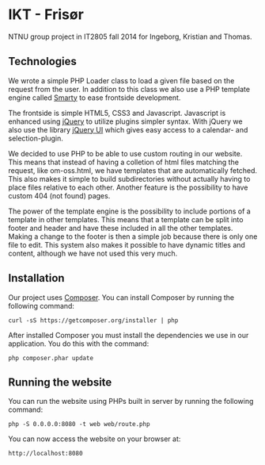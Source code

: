 IKT - Frisør
============

NTNU group project in IT2805 fall 2014 for Ingeborg, Kristian and Thomas.

Technologies
------------

We wrote a simple PHP Loader class to load a given file based on the request from the user. 
In addition to this class we also use a PHP template engine called [Smarty](http://www.smarty.net) to ease frontside 
development. 

The frontside is simple HTML5, CSS3 and Javascript. Javascript is enhanced using [jQuery](http://jquery.com) to 
utilize plugins simpler syntax. With jQuery we also use the library [jQuery UI](http://jqueryui.com) which gives easy 
access to a calendar- and selection-plugin.

We decided to use PHP to be able to use custom routing in our website. This means that instead
of having a colletion of html files matching the request, like om-oss.html, we have templates
that are automatically fetched. This also makes it simple to build subdirectories without
actually having to place files relative to each other. Another feature is the possibility to
have custom 404 (not found) pages.

The power of the template engine is the possibility to include portions of a template in other
templates. This means that a template can be split into footer and header and have these included
in all the other templates. Making a change to the footer is then a simple job because there is
only one file to edit. This system also makes it possible to have dynamic titles and content,
although we have not used this very much.

Installation
------------

Our project uses [Composer](http://getcomposer.org). You can install Composer by running the following
command:

    curl -sS https://getcomposer.org/installer | php

After installed Composer you must install the dependencies we use in our application. You do this with the
command:

    php composer.phar update

Running the website
-------------------

You can run the website using PHPs built in server by running the following command:

    php -S 0.0.0.0:8080 -t web web/route.php

You can now access the website on your browser at:

    http://localhost:8080